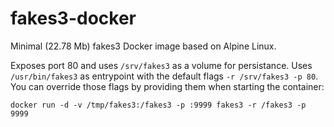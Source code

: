 # fakes3-docker
Minimal (22.78 Mb) fakes3 Docker image based on Alpine Linux.

Exposes port 80 and uses `/srv/fakes3` as a volume for persistance. Uses `/usr/bin/fakes3` as entrypoint with the default flags `-r /srv/fakes3 -p 80`. You can override those flags by providing them when starting the container:

```
docker run -d -v /tmp/fakes3:/fakes3 -p :9999 fakes3 -r /fakes3 -p 9999
```

